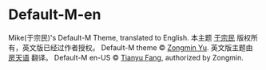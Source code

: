 Default-M-en
============

Mike(于宗民)'s Default-M Theme, translated to English.
本主题 <a href="http://www.microhu.com">于宗民</a> 版权所有，英文版已经过作者授权。
Default-M theme &copy; <a href="http://www.microhu.com">Zongmin Yu</a>.
英文版主题由 <a href="http://tfang.info">房天语</a> 翻译。
Default-M en-US &copy; <a href="http://tfang.info">Tianyu Fang</a>, authorized by Zongmin.
